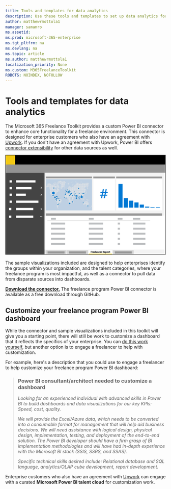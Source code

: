 ```yaml
---
title: Tools and templates for data analytics 
description: Use these tools and templates to set up data analytics for an enterprise freelance program. 
author: matthewrmottola1
manager: samanro
ms.assetid: 
ms.prod: microsoft-365-enterprise
ms.tgt_pltfrm: na
ms.devlang: na
ms.topic: article
ms.author: matthewrmottola1
localization_priority: None 
ms.custom: M365FreelanceToolkit
ROBOTS: NOINDEX, NOFOLLOW
---
```

Tools and templates for data analytics
===============================================

The Microsoft 365 Freelance Toolkit provides a custom Power BI connector to enhance core functionality for a freelance environment. This connector is designed for enterprise customers who also have an agreement with <a href="https://www.upwork.com/enterprise/">Upwork</a>. If you don't have an agreement with Upwork, Power BI offers [connector extensibility](https://github.com/Microsoft/DataConnectors) for other data sources as well.

![A spending report in PowerBI](media/M365_Freelance_visibility_freelancerreport.png)

The sample visualizations included are designed to help enterprises identify the groups within your organization, and the talent categories, where your freelance program is most impactful, as well as a connector to pull data from disparate sources into dashboards.

**[Download the connector.](https://placeholderfordownloadURL)** The freelance program Power BI connector is available as a free download through GitHub. 

Customize your freelance program Power BI dashboard
---------------------------------------------------

While the connector and sample visualizations included in this toolkit will give you a starting point, there will still be work to customize a dashboard that it reflects the specifics of your enterprise. You can [do this work yourself](https://docs.microsoft.com/power-bi/service-dashboard-create), but another option is to engage a freelancer to help with customization.

For example, here's a description that you could use to engage a freelancer to help customize your freelance program Power BI dashboard:

> ### Power BI consultant/architect needed to customize a dashboard
> *Looking for an experienced individual with advanced skills in Power BI to build dashboards and data visualizations for our key KPIs: Speed, cost, quality.*
> 
> *We will provide the Excel/Azure data, which needs to be converted into a consumable format for management that will help aid business decisions. We will need assistance with logical design, physical design, implementation, testing, and deployment of the end-to-end solution. The Power BI developer should have a firm grasp of BI implementation methodologies and will have had in-depth experience with the Microsoft BI stack (SSIS, SSRS, and SSAS).*
> 
> *Specific technical skills desired include: Relational database and SQL language, analytics/OLAP cube development, report development.*

Enterprise customers who also have an agreement with [Upwork](https://www.upwork.com/enterprise/) can engage with a curated **Microsoft Power BI talent cloud** for customization work.